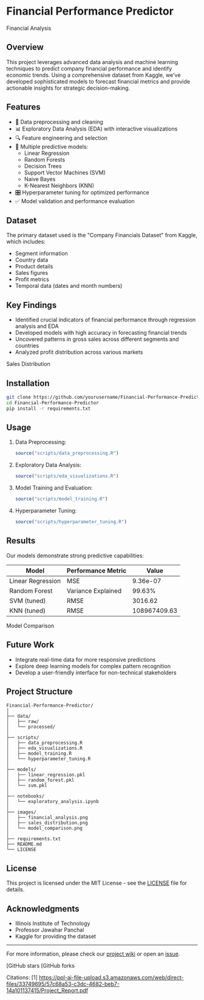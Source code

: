 # Financial Performance Predictor

Financial Analysis

## Overview

This project leverages advanced data analysis and machine learning techniques to predict company financial performance and identify economic trends. Using a comprehensive dataset from Kaggle, we've developed sophisticated models to forecast financial metrics and provide actionable insights for strategic decision-making.

## Features

- 🧹 Data preprocessing and cleaning
- 📊 Exploratory Data Analysis (EDA) with interactive visualizations
- 🔍 Feature engineering and selection
- 🤖 Multiple predictive models:
  - Linear Regression
  - Random Forests
  - Decision Trees
  - Support Vector Machines (SVM)
  - Naive Bayes
  - K-Nearest Neighbors (KNN)
- 🎛️ Hyperparameter tuning for optimized performance
- ✅ Model validation and performance evaluation

## Dataset

The primary dataset used is the "Company Financials Dataset" from Kaggle, which includes:
- Segment information
- Country data
- Product details
- Sales figures
- Profit metrics
- Temporal data (dates and month numbers)

## Key Findings

- Identified crucial indicators of financial performance through regression analysis and EDA
- Developed models with high accuracy in forecasting financial trends
- Uncovered patterns in gross sales across different segments and countries
- Analyzed profit distribution across various markets

Sales Distribution

## Installation

```bash
git clone https://github.com/yourusername/Financial-Performance-Predictor.git
cd Financial-Performance-Predictor
pip install -r requirements.txt
```

## Usage

1. Data Preprocessing:
   ```R
   source("scripts/data_preprocessing.R")
   ```

2. Exploratory Data Analysis:
   ```R
   source("scripts/eda_visualizations.R")
   ```

3. Model Training and Evaluation:
   ```R
   source("scripts/model_training.R")
   ```

4. Hyperparameter Tuning:
   ```R
   source("scripts/hyperparameter_tuning.R")
   ```

## Results

Our models demonstrate strong predictive capabilities:

| Model | Performance Metric | Value |
|-------|---------------------|-------|
| Linear Regression | MSE | 9.36e-07 |
| Random Forest | Variance Explained | 99.63% |
| SVM (tuned) | RMSE | 3016.62 |
| KNN (tuned) | RMSE | 108967409.63 |

Model Comparison

## Future Work

- Integrate real-time data for more responsive predictions
- Explore deep learning models for complex pattern recognition
- Develop a user-friendly interface for non-technical stakeholders

## Project Structure

```
Financial-Performance-Predictor/
│
├── data/
│   ├── raw/
│   └── processed/
│
├── scripts/
│   ├── data_preprocessing.R
│   ├── eda_visualizations.R
│   ├── model_training.R
│   └── hyperparameter_tuning.R
│
├── models/
│   ├── linear_regression.pkl
│   ├── random_forest.pkl
│   └── svm.pkl
│
├── notebooks/
│   └── exploratory_analysis.ipynb
│
├── images/
│   ├── financial_analysis.png
│   ├── sales_distribution.png
│   └── model_comparison.png
│
├── requirements.txt
├── README.md
└── LICENSE
```


## License

This project is licensed under the MIT License - see the [LICENSE](LICENSE) file for details.

## Acknowledgments

- Illinois Institute of Technology
- Professor Jawahar Panchal
- Kaggle for providing the dataset

---

For more information, please check our [project wiki](https://github.com/yourusername/Financial-Performance-Predictor/wiki) or open an [issue](https://github.com/yourusername/Financial-Performance-Predictor/issues).

[GitHub stars
[GitHub forks

Citations:
[1] https://ppl-ai-file-upload.s3.amazonaws.com/web/direct-files/33749695/57c68a53-c3dc-4682-beb7-14a101137415/Project_Report.pdf
